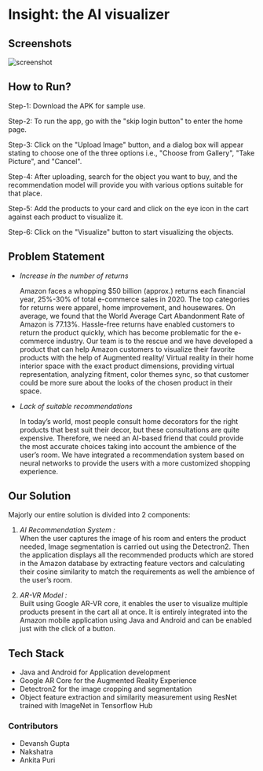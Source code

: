 # Insight: the AI visualizer

## Screenshots
![screenshot](https://github.com/Anirudh1331/Amazon-Hackathon/blob/main/my_image.jpeg?raw=true)

## How to Run?
Step-1: Download the APK for sample use.

Step-2: To run the app, go with the "skip login button" to enter the home page.

Step-3: Click on the "Upload Image" button, and a dialog box will appear stating to choose one of the three options i.e., "Choose from Gallery", "Take Picture", and "Cancel". 

Step-4: After uploading, search for the object you want to buy, and the recommendation model will provide you with various options suitable for that place.

Step-5: Add the products to your card and click on the eye icon in the cart against each product to visualize it.

Step-6: Click on the "Visualize" button to start visualizing the objects.


## Problem Statement
* _Increase in the number of returns_

  Amazon faces a whopping $50 billion (approx.) returns each financial year, 25%-30% of total e-commerce sales in 2020. The top categories for returns were apparel,     home improvement, and housewares. On average, we found that the World Average Cart Abandonment Rate of Amazon is 77.13%. Hassle-free returns have enabled customers     to return the product quickly, which has become problematic for the e-commerce industry. Our team is to the rescue and we have developed a product that can help       Amazon customers to visualize their favorite products with the help of Augmented reality/ Virtual reality in their home interior space with the exact product           dimensions, providing virtual representation, analyzing fitment, color themes sync, so that customer could be more sure about the looks of the chosen product in       their space.

* _Lack of suitable recommendations_
  
   In today’s world, most people consult home decorators for the right products that best suit their decor, but these consultations are quite expensive. Therefore, we    need an AI-based friend that could provide the most accurate choices taking into account the ambience of the user’s room. We have integrated a recommendation system    based on neural networks to provide the users with a more customized shopping experience.

## Our Solution 
Majorly our entire solution is divided into 2 components:

1. _AI Recommendation System  :_  
   When the user captures the image of his room and enters the product needed, Image segmentation is carried out using the Detectron2. Then the application displays      all the recommended products which are stored in the Amazon database by extracting feature vectors and calculating their cosine similarity to match the requirements    as well the ambience of the user’s room. 

2. _AR-VR Model  :_  
    Built using Google AR-VR core, it enables the user to visualize multiple products present in the cart all at once. It is entirely integrated into the Amazon mobile     application using Java and Android  and can be enabled just with the click of a button.

## Tech Stack 
* Java and Android for Application development
* Google AR Core for the Augmented Reality Experience
* Detectron2 for the image cropping and segmentation
* Object feature extraction and similarity measurement using ResNet trained with ImageNet in Tensorflow Hub

### Contributors
* Devansh Gupta
* Nakshatra
* Ankita Puri
